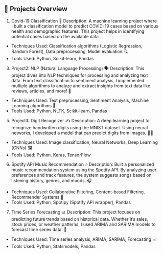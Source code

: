 ## 📝 Projects Overview
1. Covid-19 Classification 🦠
Description: A machine learning project where I built a classification model to predict COVID-19 cases based on various health and demographic features. This project helps in identifying potential cases based on the available data.
* Techniques Used: Classification algorithms (Logistic Regression, Random Forest), Data preprocessing, Model evaluation 🔍
* Tools Used: Python, Scikit-learn, Pandas


3. Project2: NLP (Natural Language Processing) 🗣️
Description: This project dives into NLP techniques for processing and analyzing text data. From text classification to sentiment analysis, I implemented multiple algorithms to analyze and extract insights from text data like reviews, articles, and more! 📰
* Techniques Used: Text preprocessing, Sentiment Analysis, Machine Learning algorithms 💬
* Tools Used: Python, NLTK, Scikit-learn, Pandas


5. Project3: Digit Recognizer ✍️
Description: A deep learning project to recognize handwritten digits using the MNIST dataset. Using neural networks, I developed a model that can predict digits from images. 🧠💡
* Techniques Used: Image classification, Neural Networks, Deep Learning (CNNs) 🖼️
* Tools Used: Python, Keras, TensorFlow

6. Spotify API Music Recommendation 🎶
Description: Built a personalized music recommendation system using the Spotify API. By analyzing user preferences and track features, the system suggests songs based on listening history, genres, and moods. 🎧
* Techniques Used: Collaborative Filtering, Content-based Filtering, Recommender Systems 🎵
* Tools Used: Python, Spotipy (Spotify API wrapper), Pandas

7. Time Series Forecasting 📊
Description: This project focuses on predicting future trends based on historical data. Whether it’s sales, stock prices, or weather patterns, I used ARIMA and SARIMA models to forecast time series data. 🔮
* Techniques Used: Time series analysis, ARIMA, SARIMA, Forecasting 📈
* Tools Used: Python, Statsmodels, Pandas

